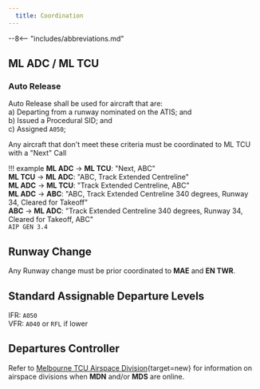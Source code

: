 ```yaml
---
  title: Coordination
---
```


--8<-- "includes/abbreviations.md"

## ML ADC / ML TCU
### Auto Release

Auto Release shall be used for aircraft that are:    
a) Departing from a runway nominated on the ATIS; and  
b) Issued a Procedural SID; and   
c) Assigned `A050`;

Any aircraft that don't meet these criteria must be coordinated to ML TCU with a "Next" Call

!!! example
    **ML ADC** -> **ML TCU**: "Next, ABC"  
    **ML TCU** -> **ML ADC**: "ABC, Track Extended Centreline"  
    **ML ADC** -> **ML TCU**: "Track Extended Centreline, ABC"  
    **ML ADC** -> **ABC**: "ABC, Track Extended Centreline 340 degrees, Runway 34, Cleared for Takeoff"  
    **ABC** -> **ML ADC**: "Track Extended Centreline 340 degrees, Runway 34, Cleared for Takeoff, ABC"  
    `AIP GEN 3.4`

## Runway Change
Any Runway change must be prior coordinated to **MAE** and **EN TWR**.

## Standard Assignable Departure Levels

IFR: `A050`  
VFR: `A040` or `RFL` if lower

## Departures Controller

Refer to [Melbourne TCU Airspace Division](http://sops.vatpac.org/terminal/Melbourne%20TCU/operations/#airspace-division){target=new} for information on airspace divisions when **MDN** and/or **MDS** are online.
